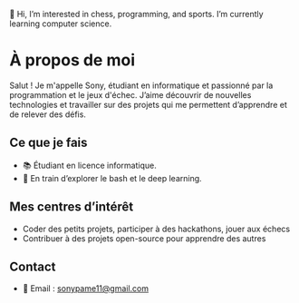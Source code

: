   👋 Hi, I’m interested in chess, programming, and sports. I’m currently learning computer science.
  
  # À propos de moi

Salut ! Je m'appelle Sony, étudiant en informatique et passionné par la programmation et le jeux d'échec. J’aime découvrir de nouvelles technologies et travailler sur des projets qui me permettent d’apprendre et de relever des défis.

## Ce que je fais
- 📚 Étudiant en licence informatique.
- 🌱 En train d’explorer le bash et le deep learning.

## Mes centres d’intérêt

- Coder des petits projets, participer à des hackathons, jouer aux échecs
- Contribuer à des projets open-source pour apprendre des autres

## Contact
- 📧 Email : sonypame11@gmail.com

